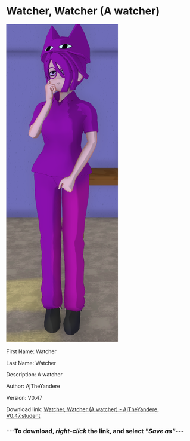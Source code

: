 # Watcher, Watcher (A watcher)

<img src = "https://raw.githubusercontent.com/Arbiter1223/Daigaku-Gurashi-Custom-Students/master/Students/Files/Watcher%2C%20Watcher%20(A%20watcher).png">

First Name: Watcher

Last Name: Watcher

Description: A watcher

Author: AjTheYandere

Version: V0.47

Download link: <a href="https://raw.githubusercontent.com/Arbiter1223/Daigaku-Gurashi-Custom-Students/master/Students/Files/Watcher%2C%20Watcher%20(A%20watcher)%20-%20AjTheYandere%2C%20V0.47.student">Watcher, Watcher (A watcher) - AjTheYandere, V0.47.student</a>

### ---**To download, _right-click_ the link, and select _"Save as"_**---
